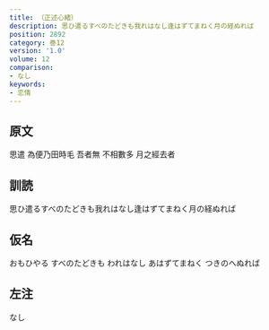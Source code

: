 ```yaml
---
title: （正述心緒）
description: 思ひ遣るすべのたどきも我れはなし逢はずてまねく月の経ぬれば
position: 2892
category: 巻12
version: '1.0'
volume: 12
comparison:
- なし
keywords:
- 恋情
---
```


## 原文

思遣 為便乃田時毛 吾者無 不相數多 月之經去者

## 訓読

思ひ遣るすべのたどきも我れはなし逢はずてまねく月の経ぬれば

## 仮名

おもひやる すべのたどきも われはなし あはずてまねく つきのへぬれば

## 左注

なし
